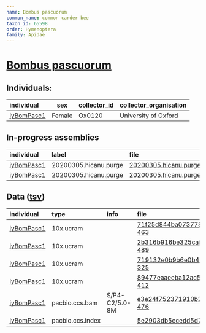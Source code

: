 ```yaml
---
name: Bombus pascuorum
common_name: common carder bee
taxon_id: 65598
order: Hymenoptera
family: Apidae
---
```


# [Bombus pascuorum](https://www.ebi.ac.uk/ena/data/taxonomy/v1/taxon/tax-id/65598)

## Individuals:

| individual | sex | collector_id | collector_organisation |
| :--------- | :-: | :----------- | :--------------------- |
| [iyBomPasc1](iyBomPasc1.md) | Female | Ox0120 | University of Oxford |

## In-progress assemblies

| individual | label | file |
| :--------- | :---- | :--- |
| [iyBomPasc1](iyBomPasc1.md) | 20200305.hicanu.purge | [20200305.hicanu.purge.prim.fasta.gz](https://darwin.cog.sanger.ac.uk/insects/Bombus_pascuorum/iyBomPasc1/assemblies/working/20200305.hicanu.purge/20200305.hicanu.purge.prim.fasta.gz) |
| [iyBomPasc1](iyBomPasc1.md) | 20200305.hicanu.purge | [20200305.hicanu.purge.htig.fasta.gz](https://darwin.cog.sanger.ac.uk/insects/Bombus_pascuorum/iyBomPasc1/assemblies/working/20200305.hicanu.purge/20200305.hicanu.purge.htig.fasta.gz) |

## Data ([tsv](Bombus_pascuorum_data.tsv))

| individual | type | info | file |
| :--------- | :--- | :--- | :--- |
| [iyBomPasc1](iyBomPasc1.md) | 10x.ucram |  | [71f25d844ba073778030637da698d582-463](https://darwin.cog.sanger.ac.uk/insects/Bombus_pascuorum/iyBomPasc1/genomic_data/10x/33308_4%231.cram) |
| [iyBomPasc1](iyBomPasc1.md) | 10x.ucram |  | [2b316b916be325caf559ff2c9f44f1e7-489](https://darwin.cog.sanger.ac.uk/insects/Bombus_pascuorum/iyBomPasc1/genomic_data/10x/33308_4%232.cram) |
| [iyBomPasc1](iyBomPasc1.md) | 10x.ucram |  | [719132e0b9b6e0b443da5c6317539c30-325](https://darwin.cog.sanger.ac.uk/insects/Bombus_pascuorum/iyBomPasc1/genomic_data/10x/33308_4%233.cram) |
| [iyBomPasc1](iyBomPasc1.md) | 10x.ucram |  | [89477eaaeeba12ac53b887cfe559a24a-412](https://darwin.cog.sanger.ac.uk/insects/Bombus_pascuorum/iyBomPasc1/genomic_data/10x/33308_4%234.cram) |
| [iyBomPasc1](iyBomPasc1.md) | pacbio.ccs.bam | S/P4-C2/5.0-8M | [e3e24f752371910b203e9b7baabeb3cf-476](https://darwin.cog.sanger.ac.uk/insects/Bombus_pascuorum/iyBomPasc1/genomic_data/pacbio/m64094_200215_140147.ccs.bam) |
| [iyBomPasc1](iyBomPasc1.md) | pacbio.ccs.index |  | [5e2903db5ecedd5d751b0869ecbc3394](https://darwin.cog.sanger.ac.uk/insects/Bombus_pascuorum/iyBomPasc1/genomic_data/pacbio/m64094_200215_140147.ccs.bam.pbi) |
